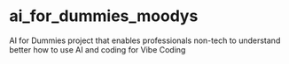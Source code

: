 # ai_for_dummies_moodys
AI for Dummies project that enables professionals non-tech to understand better how to use AI and coding for Vibe Coding

